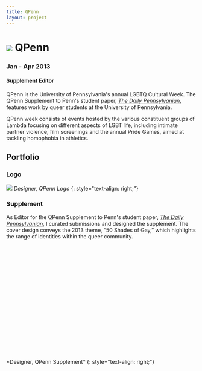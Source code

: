 ```yaml
---
title: QPenn
layout: project
---
```

# ![][2] QPenn
### Jan - Apr 2013
#### Supplement Editor

QPenn is the University of Pennsylvania's annual LGBTQ Cultural Week. The QPenn Supplement to Penn's student paper, [*The Daily Pennsylvanian*][3], features work by queer students at the University of Pennsylvania.

QPenn week consists of events hosted by the various constituent groups of Lambda focusing on different aspects of LGBT life, including intimate partner violence, film screenings and the annual Pride Games, aimed at tackling homophobia in athletics.

## Portfolio

### Logo
![][1]
*Designer, QPenn Logo*
{: style="text-align: right;"}


### Supplement
As Editor for the QPenn Supplement to Penn's student paper, [*The Daily Pennsylvanian*][3], I curated submissions and designed the supplement. The cover design conveys the 2013 theme, “50 Shades of Gay,” which highlights the range of identities within the queer community.

<div data-configid="31926889/55818281" style="width:100%; height:300px;" class="issuuembed"></div>
<script type="text/javascript" src="//e.issuu.com/embed.js" async="true"></script>
*Designer, QPenn Supplement*
{: style="text-align: right;"}


[1]: /assets/images/qpenn-logo.jpg
[2]: /assets/images/penn-lgbt-logo.jpg
[3]: http://www.thedp.com/
